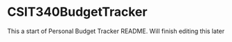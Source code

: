 # CSIT340BudgetTracker

This a start of Personal Budget Tracker README. Will finish editing this later
